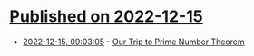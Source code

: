 # [Published on 2022-12-15](index.md)

* [2022-12-15, 09:03:05](https://lobste.rs/s/g0h68c/our_trip_prime_number_theorem) - [Our Trip to Prime Number Theorem](https://susam.net/club/trip-to-prime-number-theorem.html)
